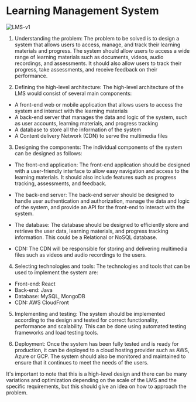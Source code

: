 # Learning Management System

![LMS-v1](https://user-images.githubusercontent.com/11393142/224769601-b24819cf-5748-4ec9-b7ad-976ccbd5ba84.png)

1. Understanding the problem: The problem to be solved is to design a system that allows users to access, manage, and track their learning materials and progress. The system should allow users to access a wide range of learning materials such as documents, videos, audio recordings, and assessments. It should also allow users to track their progress, take assessments, and receive feedback on their performance.

2. Defining the high-level architecture: The high-level architecture of the LMS would consist of several main components:

* A front-end web or mobile application that allows users to access the system and interact with the learning materials
* A back-end server that manages the data and logic of the system, such as user accounts, learning materials, and progress tracking
* A database to store all the information of the system
* A Content delivery Network (CDN) to serve the multimedia files

3. Designing the components: The individual components of the system can be designed as follows:
* The front-end application: The front-end application should be designed with a user-friendly interface to allow easy navigation and access to the learning materials. It should also include features such as progress tracking, assessments, and feedback.

* The back-end server: The back-end server should be designed to handle user authentication and authorization, manage the data and logic of the system, and provide an API for the front-end to interact with the system.

* The database: The database should be designed to efficiently store and retrieve the user data, learning materials, and progress tracking information. This could be a Relational or NoSQL database.

* CDN: The CDN will be responsible for storing and delivering multimedia files such as videos and audio recordings to the users.

4. Selecting technologies and tools: The technologies and tools that can be used to implement the system are:
* Front-end: React
* Back-end: Java
* Database: MySQL, MongoDB
* CDN: AWS CloudFront

5. Implementing and testing: The system should be implemented according to the design and tested for correct functionality, performance and scalability. This can be done using automated testing frameworks and load testing tools.

6. Deployment: Once the system has been fully tested and is ready for production, it can be deployed to a cloud hosting provider such as AWS, Azure or GCP. The system should also be monitored and maintained to ensure that it continues to meet the needs of the users.

It's important to note that this is a high-level design and there can be many variations and optimization depending on the scale of the LMS and the specific requirements, but this should give an idea on how to approach the problem.
